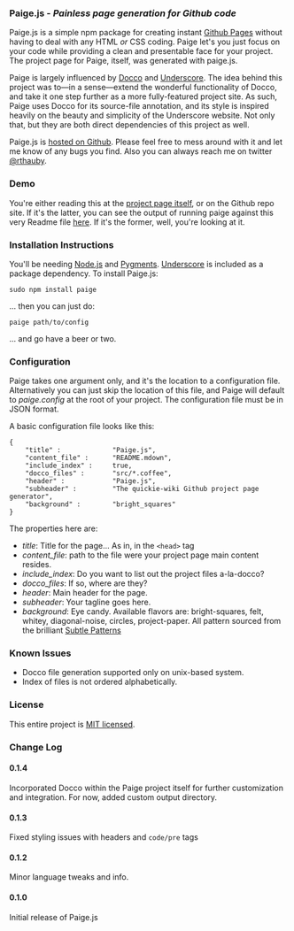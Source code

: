 ### Paige.js - *Painless page generation for Github code*

Paige.js is a simple npm package for creating instant [Github Pages](http://pages.github.com/) without having to deal with any HTML *or* CSS coding. Paige let's you just focus on your code while providing a clean and presentable face for your project. The project page for Paige, itself, was generated with paige.js.

Paige is largely influenced by [Docco](http://jashkenas.github.com/docco/) and [Underscore](http://documentcloud.github.com/underscore/). The idea behind this project was to&mdash;in a sense&mdash;extend the wonderful functionality of Docco, and take it one step further as a more fully-featured project site. As such, Paige uses Docco for its source-file annotation, and its style is inspired heavily on the beauty and simplicity of the Underscore website. Not only that, but they are both direct dependencies of this project as well.

Paige.js is [hosted on Github](https://github.com/rthauby/Paige). Please feel free to mess around with it and let me know of any bugs you find. Also you can always reach me on twitter [@rthauby](http://www.twitter.com/rthauby).

### Demo

You're either reading this at the [project page itself](http://rthauby.github.com/Paige/), or on the Github repo site. If it's the latter, you can see the output of running paige against this very Readme file [here](http://rthauby.github.com/Paige/). If it's the former, well, you're looking at it.

### Installation Instructions

You'll be needing [Node.js](http://nodejs.org/) and [Pygments](http://pygments.org/). [Underscore](http://documentcloud.github.com/underscore/) is included as a package dependency. To install Paige.js:

`` sudo npm install paige ``

... then you can just do:

`` paige path/to/config ``

... and go have a beer or two.

### Configuration

Paige takes one argument only, and it's the location to a configuration file. Alternatively you can just skip the location of this file, and Paige will default to *paige.config* at the root of your project. The configuration file must be in JSON format.

A basic configuration file looks like this:

    {
        "title" :             "Paige.js",
        "content_file" :      "README.mdown",
        "include_index" :     true,
        "docco_files" :       "src/*.coffee",
        "header" :            "Paige.js",
        "subheader" :         "The quickie-wiki Github project page generator",
        "background" :        "bright_squares"
    }

The properties here are:

- *title*: Title for the page... As in, in the `<head>` tag
- *content_file*: path to the file were your project page main content resides.
- *include_index*: Do you want to list out the project files a-la-docco?
- *docco_files*: If so, where are they?
- *header*: Main header for the page.
- *subheader*: Your tagline goes here.
- *background*: Eye candy. Available flavors are: bright-squares, felt, whitey, diagonal-noise, circles, project-paper. All pattern sourced from the brilliant [Subtle Patterns](http://subtlepatterns.com/)

### Known Issues

- Docco file generation supported only on unix-based system.
- Index of files is not ordered alphabetically.

### License

This entire project is [MIT licensed](http://www.opensource.org/licenses/mit-license.php).

### Change Log

#### 0.1.4

Incorporated Docco within the Paige project itself for further customization and integration. For now, added custom output directory.

#### 0.1.3

Fixed styling issues with headers and `code/pre` tags

#### 0.1.2

Minor language tweaks and info.

#### 0.1.0

Initial release of Paige.js